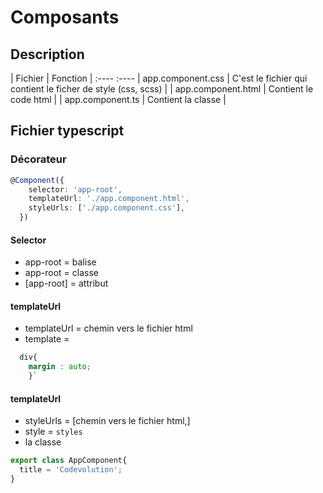 # Composants

## Description

| Fichier | Fonction |
:---- :----
| app.component.css | C'est le fichier qui contient le ficher de style (css, scss) |
| app.component.html  | Contient le code html |
| app.component.ts | Contient la classe |

## Fichier typescript

### Décorateur

```ts
@Component({
    selector: 'app-root',
    templateUrl: './app.component.html',
    styleUrls: ['./app.component.css'],
  })
```

#### Selector

* app-root = balise
* app-root = classe
* [app-root] = attribut

#### templateUrl

* templateUrl = chemin vers le fichier html
* template =

```css
  div{
    margin : auto;
    }`
```

#### templateUrl

* styleUrls = [chemin vers le fichier html,]
* style = `styles`
* la classe

```typescript
export class AppComponent{
  title = 'Codevolution';
}
```
